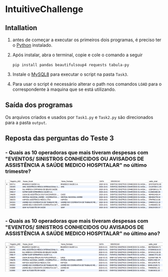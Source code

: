 # IntuitiveChallenge

## Intallation
1. antes de começar a executar os primeiros dois programas, é preciso ter o [Python](https://www.python.org/downloads/) instalado.
2. Após instalar, abra o terminal, copie e cole o comando a seguir

    `pip install pandas beautifulsoup4 requests tabula-py`          
3. Instale o [MySQL8](https://dev.mysql.com/downloads/mysql/) para executar o script na pasta `Task3`.

4. Para usar o script é necessário alterar o path nos comandos `LOAD` para o correspondente à maquina que se está utilizando.  

## Saída dos programas
Os arquivos criados e usados por `Task1.py` e `Task2.py` são direcionados para a pasta `output`.

## Reposta das perguntas do Teste 3

### - Quais as 10 operadoras que mais tiveram despesas com "EVENTOS/ SINISTROS CONHECIDOS OU AVISADOS  DE ASSISTÊNCIA A SAÚDE MEDICO HOSPITALAR" no último trimestre?
![10 empresas com mais despesas no último trimestre](images/mais_despesa_ultimo_trimestre.png)
### - Quais as 10 operadoras que mais tiveram despesas com "EVENTOS/ SINISTROS CONHECIDOS OU AVISADOS  DE ASSISTÊNCIA A SAÚDE MEDICO HOSPITALAR" no último ano?
![10 empresas com mais despesas no último ano](images/mais_despesa_ultimo_ano.png)